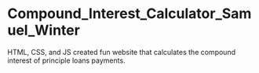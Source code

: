 # Compound_Interest_Calculator_Samuel_Winter
HTML, CSS, and JS created fun website that calculates the compound interest of principle loans payments.
